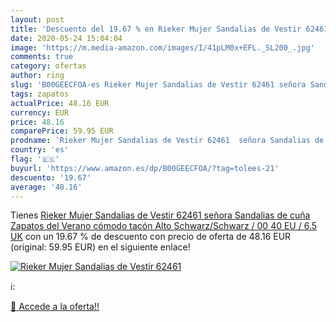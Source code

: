 ```yaml
---
layout: post
title: 'Descuento del 19.67 % en Rieker Mujer Sandalias de Vestir 62461  '
date: 2020-05-24 15:04:04
image: 'https://m.media-amazon.com/images/I/41pLM0x+EFL._SL200_.jpg'
comments: true
category: ofertas
author: ring
slug: 'B00GEECFOA-es Rieker Mujer Sandalias de Vestir 62461 señora Sandalias de...'
tags: zapatos
actualPrice: 48.16 EUR
currency: EUR
price: 48.16
comparePrice: 59.95 EUR
prodname: 'Rieker Mujer Sandalias de Vestir 62461  señora Sandalias de cuña  Zapatos del Verano cómodo tacón Alto Schwarz/Schwarz / 00 40 EU / 6.5 UK'
country: 'es'
flag: '🇪🇸'
buyurl: 'https://www.amazon.es/dp/B00GEECFOA/?tag=tolees-21'
descuento: '19.67'
average: '48.16'
---
```


Tienes [Rieker Mujer Sandalias de Vestir 62461  señora Sandalias de cuña  Zapatos del Verano cómodo tacón Alto Schwarz/Schwarz / 00 40 EU / 6.5 UK](https://www.amazon.es/dp/B00GEECFOA/?tag=tolees-21) con un 19.67 % de descuento con precio de oferta de 48.16 EUR (original: 59.95 EUR) en el siguiente enlace!

[![Rieker Mujer Sandalias de Vestir 62461  ](https://m.media-amazon.com/images/I/41pLM0x+EFL._SL200_.jpg)](https://www.amazon.es/dp/B00GEECFOA/?tag=tolees-21)

ℹ️:


[🛒 Accede a la oferta!!](https://www.amazon.es/dp/B00GEECFOA/?tag=tolees-21)

